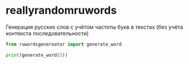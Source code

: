 # reallyrandomruwords
Генерация русских слов с учётом частоты букв в текстах (без учёта контекста последовательности)


```py
from ruwordsgenereator import generate_word

print(generate_word(5)) 
```
